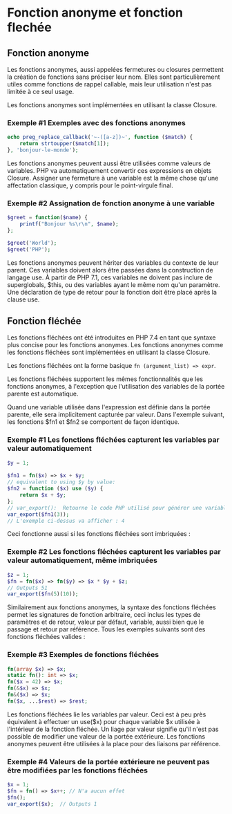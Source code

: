 # Fonction anonyme et fonction flechée

## Fonction anonyme

Les fonctions anonymes, aussi appelées fermetures ou closures permettent la création de fonctions sans préciser leur nom. Elles sont particulièrement utiles comme fonctions de rappel callable, mais leur utilisation n'est pas limitée à ce seul usage.

Les fonctions anonymes sont implémentées en utilisant la classe Closure.

### Exemple #1 Exemples avec des fonctions anonymes

```php
echo preg_replace_callback('~-([a-z])~', function ($match) {
    return strtoupper($match[1]);
}, 'bonjour-le-monde');
```

Les fonctions anonymes peuvent aussi être utilisées comme valeurs de variables. PHP va automatiquement convertir ces expressions en objets Closure. Assigner une fermeture à une variable est la même chose qu'une affectation classique, y compris pour le point-virgule final.

### Exemple #2 Assignation de fonction anonyme à une variable

```php
$greet = function($name) {
    printf("Bonjour %s\r\n", $name);
};

$greet('World');
$greet('PHP');
```

Les fonctions anonymes peuvent hériter des variables du contexte de leur parent. Ces variables doivent alors être passées dans la construction de langage use. À partir de PHP 7.1, ces variables ne doivent pas inclure de superglobals, $this, ou des variables ayant le même nom qu'un paramètre. Une déclaration de type de retour pour la fonction doit être placé après la clause use.

## Fonction fléchée

Les fonctions fléchées ont été introduites en PHP 7.4 en tant que syntaxe plus concise pour les fonctions anonymes. Les fonctions anonymes comme les fonctions fléchées sont implémentées en utilisant la classe Closure.

Les fonctions fléchées ont la forme basique `fn (argument_list) => expr`.

Les fonctions fléchées supportent les mêmes fonctionnalités que les fonctions anonymes, à l'exception que l'utilisation des variables de la portée parente est automatique.

Quand une variable utilisée dans l'expression est définie dans la portée parente, elle sera implicitement capturée par valeur. Dans l'exemple suivant, les fonctions $fn1 et $fn2 se comportent de façon identique.

### Exemple #1 Les fonctions fléchées capturent les variables par valeur automatiquement

```php
$y = 1;
 
$fn1 = fn($x) => $x + $y;
// equivalent to using $y by value:
$fn2 = function ($x) use ($y) {
    return $x + $y;
};
// var_export():  Retourne le code PHP utilisé pour générer une variable
var_export($fn1(3));
// L'exemple ci-dessus va afficher : 4
```

Ceci fonctionne aussi si les fonctions fléchées sont imbriquées :

### Exemple #2 Les fonctions fléchées capturent les variables par valeur automatiquement, même imbriquées

```php
$z = 1;
$fn = fn($x) => fn($y) => $x * $y + $z;
// Outputs 51
var_export($fn(5)(10));
```

Similairement aux fonctions anonymes, la syntaxe des fonctions fléchées permet les signatures de fonction arbitraire, ceci inclus les types de paramètres et de retour, valeur par défaut, variable, aussi bien que le passage et retour par référence. Tous les exemples suivants sont des fonctions fléchées valides :

### Exemple #3 Exemples de fonctions fléchées

```php
fn(array $x) => $x;
static fn(): int => $x;
fn($x = 42) => $x;
fn(&$x) => $x;
fn&($x) => $x;
fn($x, ...$rest) => $rest;

```

Les fonctions fléchées lie les variables par valeur. Ceci est à peu près équivalent à effectuer un use($x) pour chaque variable $x utilisée à l'intérieur de la fonction fléchée. Un liage par valeur signifie qu'il n'est pas possible de modifier une valeur de la portée extérieure. Les fonctions anonymes peuvent être utilisées à la place pour des liaisons par référence.

### Exemple #4 Valeurs de la portée extérieure ne peuvent pas être modifiées par les fonctions fléchées

```php
$x = 1;
$fn = fn() => $x++; // N'a aucun effet
$fn();
var_export($x);  // Outputs 1
```
